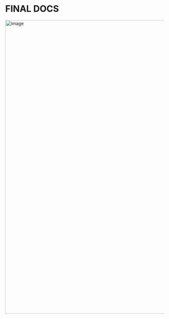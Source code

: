# FINAL DOCS
<img width="929" alt="image" src="https://user-images.githubusercontent.com/73149111/205677035-0abb8edf-de28-4873-ac6f-99628973099c.png">
